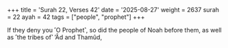 +++
title = 'Surah 22, Verses 42'
date = '2025-08-27'
weight = 2637
surah = 22
ayah = 42
tags = ["people", "prophet"]
+++

If they deny you ˹O Prophet˺, so did the people of Noah before them, as well as ˹the tribes of˺ ’Ȃd and Thamûd,